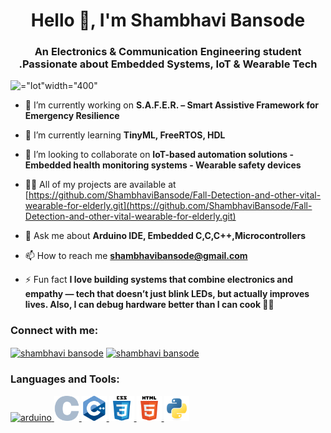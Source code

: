 <h1 align="center">Hello 👋, I'm Shambhavi Bansode</h1>
<h3 align="center">An Electronics & Communication Engineering student .Passionate about Embedded Systems, IoT & Wearable Tech</h3>
<img align=="right" alt=="Iot"width="400" src="https://miro.medium.com/v2/resize:fit:1400/1*smWqPrnllHrSS8mMjKLuhA.gif">

- 🔭 I’m currently working on **S.A.F.E.R. – Smart Assistive Framework for Emergency Resilience**

- 🌱 I’m currently learning **TinyML, FreeRTOS, HDL**

- 👯 I’m looking to collaborate on **IoT-based automation solutions - Embedded health monitoring systems - Wearable safety devices**

- 👨‍💻 All of my projects are available at [https://github.com/ShambhaviBansode/Fall-Detection-and-other-vital-wearable-for-elderly.git](https://github.com/ShambhaviBansode/Fall-Detection-and-other-vital-wearable-for-elderly.git)

- 💬 Ask me about **Arduino IDE, Embedded C,C,C++,Microcontrollers**

- 📫 How to reach me **shambhavibansode@gmail.com**

- ⚡ Fun fact **I love building systems that combine **electronics and empathy** — tech that doesn’t just blink LEDs, but actually improves lives. Also, I can debug hardware better than I can cook 🍳😂**

<h3 align="left">Connect with me:</h3>
<p align="left">
<a href="https://linkedin.com/in/shambhavi bansode" target="blank"><img align="center" src="https://raw.githubusercontent.com/rahuldkjain/github-profile-readme-generator/master/src/images/icons/Social/linked-in-alt.svg" alt="shambhavi bansode" height="30" width="40" /></a>
<a href="https://www.hackerrank.com/shambhavi bansode" target="blank"><img align="center" src="https://raw.githubusercontent.com/rahuldkjain/github-profile-readme-generator/master/src/images/icons/Social/hackerrank.svg" alt="shambhavi bansode" height="30" width="40" /></a>
</p>

<h3 align="left">Languages and Tools:</h3>
<p align="left"> <a href="https://www.arduino.cc/" target="_blank" rel="noreferrer"> <img src="https://cdn.worldvectorlogo.com/logos/arduino-1.svg" alt="arduino" width="40" height="40"/> </a> <a href="https://www.cprogramming.com/" target="_blank" rel="noreferrer"> <img src="https://raw.githubusercontent.com/devicons/devicon/master/icons/c/c-original.svg" alt="c" width="40" height="40"/> </a> <a href="https://www.w3schools.com/cpp/" target="_blank" rel="noreferrer"> <img src="https://raw.githubusercontent.com/devicons/devicon/master/icons/cplusplus/cplusplus-original.svg" alt="cplusplus" width="40" height="40"/> </a> <a href="https://www.w3schools.com/css/" target="_blank" rel="noreferrer"> <img src="https://raw.githubusercontent.com/devicons/devicon/master/icons/css3/css3-original-wordmark.svg" alt="css3" width="40" height="40"/> </a> <a href="https://www.w3.org/html/" target="_blank" rel="noreferrer"> <img src="https://raw.githubusercontent.com/devicons/devicon/master/icons/html5/html5-original-wordmark.svg" alt="html5" width="40" height="40"/> </a> <a href="https://www.python.org" target="_blank" rel="noreferrer"> <img src="https://raw.githubusercontent.com/devicons/devicon/master/icons/python/python-original.svg" alt="python" width="40" height="40"/> </a> </p>
